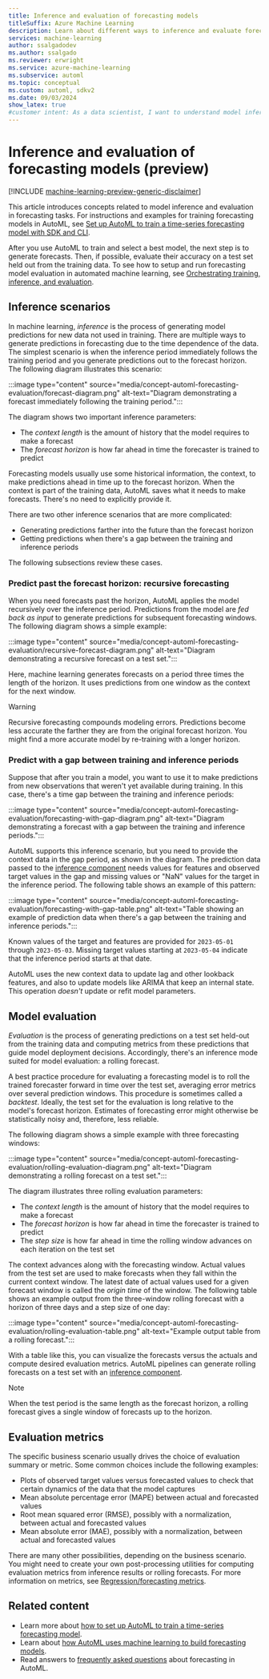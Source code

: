 ```yaml
---
title: Inference and evaluation of forecasting models
titleSuffix: Azure Machine Learning
description: Learn about different ways to inference and evaluate forecasting models using Azure Machine Learning.
services: machine-learning
author: ssalgadodev
ms.author: ssalgado
ms.reviewer: erwright
ms.service: azure-machine-learning
ms.subservice: automl
ms.topic: conceptual
ms.custom: automl, sdkv2
ms.date: 09/03/2024
show_latex: true
#customer intent: As a data scientist, I want to understand model inference and evaluation in forecasting tasks.
---
```


# Inference and evaluation of forecasting models (preview)

[!INCLUDE [machine-learning-preview-generic-disclaimer](./includes/machine-learning-preview-generic-disclaimer.md)]

This article introduces concepts related to model inference and evaluation in forecasting tasks. For instructions and examples for training forecasting models in AutoML, see [Set up AutoML to train a time-series forecasting model with SDK and CLI](./how-to-auto-train-forecast.md).

After you use AutoML to train and select a best model, the next step is to generate forecasts. Then, if possible, evaluate their accuracy on a test set held out from the training data. To see how to setup and run forecasting model evaluation in automated machine learning, see [Orchestrating training, inference, and evaluation](how-to-auto-train-forecast.md#orchestrating-training-inference-and-evaluation-with-components-and-pipelines).

## Inference scenarios

In machine learning, *inference* is the process of generating model predictions for new data not used in training. There are multiple ways to generate predictions in forecasting due to the time dependence of the data. The simplest scenario is when the inference period immediately follows the training period and you generate predictions out to the forecast horizon. The following diagram illustrates this scenario:

:::image type="content" source="media/concept-automl-forecasting-evaluation/forecast-diagram.png" alt-text="Diagram demonstrating a forecast immediately following the training period.":::

The diagram shows two important inference parameters:

- The *context length* is the amount of history that the model requires to make a forecast
- The *forecast horizon* is how far ahead in time the forecaster is trained to predict

Forecasting models usually use some historical information, the context, to make predictions ahead in time up to the forecast horizon. When the context is part of the training data, AutoML saves what it needs to make forecasts. There's no need to explicitly provide it.

There are two other inference scenarios that are more complicated:

- Generating predictions farther into the future than the forecast horizon
- Getting predictions when there's a gap between the training and inference periods

The following subsections review these cases.

### Predict past the forecast horizon: recursive forecasting

When you need forecasts past the horizon, AutoML applies the model recursively over the inference period. Predictions from the model are *fed back as input* to generate predictions for subsequent forecasting windows. The following diagram shows a simple example:

:::image type="content" source="media/concept-automl-forecasting-evaluation/recursive-forecast-diagram.png" alt-text="Diagram demonstrating a recursive forecast on a test set.":::

Here, machine learning generates forecasts on a period three times the length of the horizon. It uses predictions from one window as the context for the next window.

> [!WARNING]
> Recursive forecasting compounds modeling errors. Predictions become less accurate the farther they are from the original forecast horizon. You might find a more accurate model by re-training with a longer horizon.

### Predict with a gap between training and inference periods

Suppose that after you train a model, you want to use it to make predictions from new observations that weren't yet available during training. In this case, there's a time gap between the training and inference periods:

:::image type="content" source="media/concept-automl-forecasting-evaluation/forecasting-with-gap-diagram.png" alt-text="Diagram demonstrating a forecast with a gap between the training and inference periods.":::

AutoML supports this inference scenario, but you need to provide the context data in the gap period, as shown in the diagram. The prediction data passed to the [inference component](how-to-auto-train-forecast.md#orchestrating-training-inference-and-evaluation-with-components-and-pipelines) needs values for features and observed target values in the gap and missing values or "NaN" values for the target in the inference period. The following table shows an example of this pattern:  

:::image type="content" source="media/concept-automl-forecasting-evaluation/forecasting-with-gap-table.png" alt-text="Table showing an example of prediction data when there's a gap between the training and inference periods.":::

Known values of the target and features are provided for `2023-05-01` through `2023-05-03`. Missing target values starting at `2023-05-04` indicate that the inference period starts at that date.

AutoML uses the new context data to update lag and other lookback features, and also to update models like ARIMA that keep an internal state. This operation *doesn't* update or refit model parameters.  
  
## Model evaluation

*Evaluation* is the process of generating predictions on a test set held-out from the training data and computing metrics from these predictions that guide model deployment decisions. Accordingly, there's an inference mode suited for model evaluation: a rolling forecast.

A best practice procedure for evaluating a forecasting model is to roll the trained forecaster forward in time over the test set, averaging error metrics over several prediction windows. This procedure is sometimes called a *backtest*. Ideally, the test set for the evaluation is long relative to the model's forecast horizon. Estimates of forecasting error might otherwise be statistically noisy and, therefore, less reliable.

The following diagram shows a simple example with three forecasting windows:

:::image type="content" source="media/concept-automl-forecasting-evaluation/rolling-evaluation-diagram.png" alt-text="Diagram demonstrating a rolling forecast on a test set.":::

The diagram illustrates three rolling evaluation parameters:

- The *context length* is the amount of history that the model requires to make a forecast
- The *forecast horizon* is how far ahead in time the forecaster is trained to predict
- The *step size* is how far ahead in time the rolling window advances on each iteration on the test set

The context advances along with the forecasting window. Actual values from the test set are used to make forecasts when they fall within the current context window. The latest date of actual values used for a given forecast window is called the *origin time* of the window. The following table shows an example output from the three-window rolling forecast with a horizon of three days and a step size of one day:

:::image type="content" source="media/concept-automl-forecasting-evaluation/rolling-evaluation-table.png" alt-text="Example output table from a rolling forecast.":::

With a table like this, you can visualize the forecasts versus the actuals and compute desired evaluation metrics. AutoML pipelines can generate rolling forecasts on a test set with an [inference component](how-to-auto-train-forecast.md#orchestrating-training-inference-and-evaluation-with-components-and-pipelines).

> [!NOTE]
> When the test period is the same length as the forecast horizon, a rolling forecast gives a single window of forecasts up to the horizon.

## Evaluation metrics

The specific business scenario usually drives the choice of evaluation summary or metric. Some common choices include the following examples:

- Plots of observed target values versus forecasted values to check that certain dynamics of the data that the model captures
- Mean absolute percentage error (MAPE) between actual and forecasted values
- Root mean squared error (RMSE), possibly with a normalization, between actual and forecasted values
- Mean absolute error (MAE), possibly with a normalization, between actual and forecasted values

There are many other possibilities, depending on the business scenario. You might need to create your own post-processing utilities for computing evaluation metrics from inference results or rolling forecasts. For more information on metrics, see [Regression/forecasting metrics](how-to-understand-automated-ml.md#regressionforecasting-metrics).

## Related content

- Learn more about [how to set up AutoML to train a time-series forecasting model](./how-to-auto-train-forecast.md).
- Learn about [how AutoML uses machine learning to build forecasting models](./concept-automl-forecasting-methods.md).
- Read answers to [frequently asked questions](./how-to-automl-forecasting-faq.md) about forecasting in AutoML.
